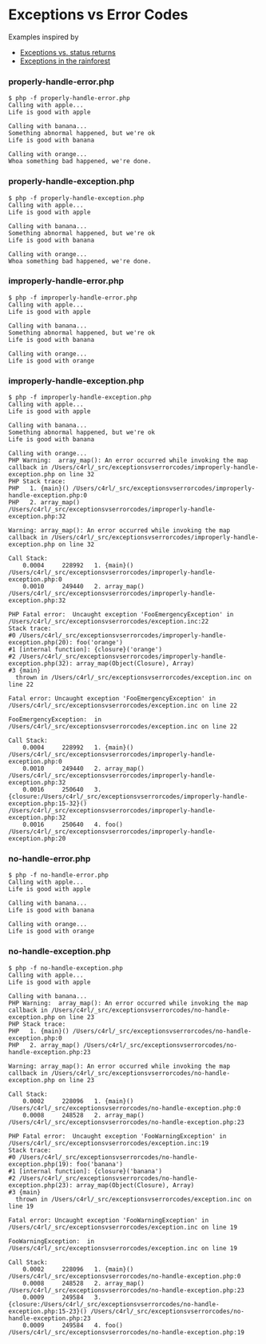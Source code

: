 # Exceptions vs Error Codes

Examples inspired by

* [Exceptions vs. status returns](http://nedbatchelder.com/text/exceptions-vs-status.html)
* [Exceptions in the rainforest](http://nedbatchelder.com/text/exceptions-in-the-rainforest.html)

### properly-handle-error.php

    $ php -f properly-handle-error.php
    Calling with apple...
    Life is good with apple
    
    Calling with banana...
    Something abnormal happened, but we're ok
    Life is good with banana
    
    Calling with orange...
    Whoa something bad happened, we're done.

### properly-handle-exception.php

    $ php -f properly-handle-exception.php
    Calling with apple...
    Life is good with apple
    
    Calling with banana...
    Something abnormal happened, but we're ok
    Life is good with banana
    
    Calling with orange...
    Whoa something bad happened, we're done.

### improperly-handle-error.php

    $ php -f improperly-handle-error.php
    Calling with apple...
    Life is good with apple
    
    Calling with banana...
    Something abnormal happened, but we're ok
    Life is good with banana
    
    Calling with orange...
    Life is good with orange

### improperly-handle-exception.php

    $ php -f improperly-handle-exception.php
    Calling with apple...
    Life is good with apple
    
    Calling with banana...
    Something abnormal happened, but we're ok
    Life is good with banana
    
    Calling with orange...
    PHP Warning:  array_map(): An error occurred while invoking the map callback in /Users/c4rl/_src/exceptionsvserrorcodes/improperly-handle-exception.php on line 32
    PHP Stack trace:
    PHP   1. {main}() /Users/c4rl/_src/exceptionsvserrorcodes/improperly-handle-exception.php:0
    PHP   2. array_map() /Users/c4rl/_src/exceptionsvserrorcodes/improperly-handle-exception.php:32
    
    Warning: array_map(): An error occurred while invoking the map callback in /Users/c4rl/_src/exceptionsvserrorcodes/improperly-handle-exception.php on line 32
    
    Call Stack:
        0.0004     228992   1. {main}() /Users/c4rl/_src/exceptionsvserrorcodes/improperly-handle-exception.php:0
        0.0010     249440   2. array_map() /Users/c4rl/_src/exceptionsvserrorcodes/improperly-handle-exception.php:32
    
    PHP Fatal error:  Uncaught exception 'FooEmergencyException' in /Users/c4rl/_src/exceptionsvserrorcodes/exception.inc:22
    Stack trace:
    #0 /Users/c4rl/_src/exceptionsvserrorcodes/improperly-handle-exception.php(20): foo('orange')
    #1 [internal function]: {closure}('orange')
    #2 /Users/c4rl/_src/exceptionsvserrorcodes/improperly-handle-exception.php(32): array_map(Object(Closure), Array)
    #3 {main}
      thrown in /Users/c4rl/_src/exceptionsvserrorcodes/exception.inc on line 22
    
    Fatal error: Uncaught exception 'FooEmergencyException' in /Users/c4rl/_src/exceptionsvserrorcodes/exception.inc on line 22
    
    FooEmergencyException:  in /Users/c4rl/_src/exceptionsvserrorcodes/exception.inc on line 22
    
    Call Stack:
        0.0004     228992   1. {main}() /Users/c4rl/_src/exceptionsvserrorcodes/improperly-handle-exception.php:0
        0.0010     249440   2. array_map() /Users/c4rl/_src/exceptionsvserrorcodes/improperly-handle-exception.php:32
        0.0016     250640   3. {closure:/Users/c4rl/_src/exceptionsvserrorcodes/improperly-handle-exception.php:15-32}() /Users/c4rl/_src/exceptionsvserrorcodes/improperly-handle-exception.php:32
        0.0016     250640   4. foo() /Users/c4rl/_src/exceptionsvserrorcodes/improperly-handle-exception.php:20
 
### no-handle-error.php

    $ php -f no-handle-error.php
    Calling with apple...
    Life is good with apple
    
    Calling with banana...
    Life is good with banana
    
    Calling with orange...
    Life is good with orange

### no-handle-exception.php

    $ php -f no-handle-exception.php
    Calling with apple...
    Life is good with apple
    
    Calling with banana...
    PHP Warning:  array_map(): An error occurred while invoking the map callback in /Users/c4rl/_src/exceptionsvserrorcodes/no-handle-exception.php on line 23
    PHP Stack trace:
    PHP   1. {main}() /Users/c4rl/_src/exceptionsvserrorcodes/no-handle-exception.php:0
    PHP   2. array_map() /Users/c4rl/_src/exceptionsvserrorcodes/no-handle-exception.php:23
    
    Warning: array_map(): An error occurred while invoking the map callback in /Users/c4rl/_src/exceptionsvserrorcodes/no-handle-exception.php on line 23
    
    Call Stack:
        0.0002     228096   1. {main}() /Users/c4rl/_src/exceptionsvserrorcodes/no-handle-exception.php:0
        0.0008     248528   2. array_map() /Users/c4rl/_src/exceptionsvserrorcodes/no-handle-exception.php:23
    
    PHP Fatal error:  Uncaught exception 'FooWarningException' in /Users/c4rl/_src/exceptionsvserrorcodes/exception.inc:19
    Stack trace:
    #0 /Users/c4rl/_src/exceptionsvserrorcodes/no-handle-exception.php(19): foo('banana')
    #1 [internal function]: {closure}('banana')
    #2 /Users/c4rl/_src/exceptionsvserrorcodes/no-handle-exception.php(23): array_map(Object(Closure), Array)
    #3 {main}
      thrown in /Users/c4rl/_src/exceptionsvserrorcodes/exception.inc on line 19
    
    Fatal error: Uncaught exception 'FooWarningException' in /Users/c4rl/_src/exceptionsvserrorcodes/exception.inc on line 19
    
    FooWarningException:  in /Users/c4rl/_src/exceptionsvserrorcodes/exception.inc on line 19
    
    Call Stack:
        0.0002     228096   1. {main}() /Users/c4rl/_src/exceptionsvserrorcodes/no-handle-exception.php:0
        0.0008     248528   2. array_map() /Users/c4rl/_src/exceptionsvserrorcodes/no-handle-exception.php:23
        0.0009     249584   3. {closure:/Users/c4rl/_src/exceptionsvserrorcodes/no-handle-exception.php:15-23}() /Users/c4rl/_src/exceptionsvserrorcodes/no-handle-exception.php:23
        0.0009     249584   4. foo() /Users/c4rl/_src/exceptionsvserrorcodes/no-handle-exception.php:19

